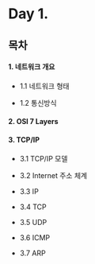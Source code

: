 # Day 1.

## 목차
 
 #### 1. 네트워크 개요
 
  * 1.1 네트워크 형태
 
  * 1.2 통신방식
 
 #### 2. OSI 7 Layers
 
 #### 3. TCP/IP
  * 3.1 TCP/IP 모델
 
  * 3.2 Internet 주소 체계
 
  * 3.3 IP
 
  * 3.4 TCP
 
  * 3.5 UDP
 
  * 3.6 ICMP
 
  * 3.7 ARP
 
 
